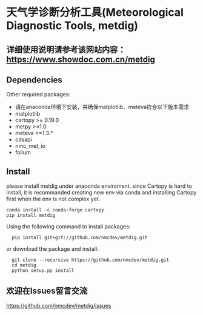 # 天气学诊断分析工具(Meteorological Diagnostic Tools, metdig)
## 详细使用说明请参考该网站内容：https://www.showdoc.com.cn/metdig

## Dependencies
Other required packages:
- 请在anaconda环境下安装，并确保matplotlib、meteva符合以下版本需求
- matplotlib
- cartopy >= 0.19.0
- metpy >=1.0
- meteva >=1.3.*
- cdsapi
- nmc_met_io
- folium
## Install
please install metdig under anaconda enviroment.
since Cartopy is hard to install, 
it is recommanded creating new env via conda and installing Cartopy first when the env is not complex yet.

``` install via pip
conda install -c conda-forge cartopy
pip install metdig
```
Using the following command to install packages:
```
  pip install git+git://github.com/nmcdev/metdig.git
```

or download the package and install:
```
  git clone --recursive https://github.com/nmcdev/metdig.git
  cd metdig
  python setup.py install
```

## 欢迎在Issues留言交流
https://github.com/nmcdev/metdig/issues
